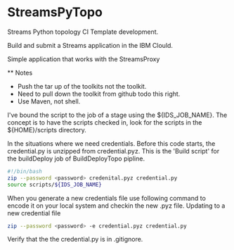# StreamsPyTopo
Streams Python topology CI Template development.

Build and submit a Streams application in the IBM Clould.

Simple application that works with the StreamsProxy

** Notes
 - Push the tar up of the toolkits not the toolkit. 
 - Need to pull down the toolkit from github todo this right.
 - Use Maven, not shell.

I've bound the script to the job of a stage using the ${IDS_JOB_NAME}. 
The concept is to have the scripts checked in, 
look for the scripts in the ${HOME}/scripts directory. 

In the situations where we need credentials. Before this code starts,
the credential.py is unzipped from credential.pyz. 
This is the 'Build script' for the buildDeploy job of BuildDeployTopo 
pipline. 
```bash
#!/bin/bash
zip --password <password> credenital.pyz credential.py
source scripts/${IDS_JOB_NAME}
```
When you generate a new credentials file use following command 
to encode it on your local system and checkin the new .pyz file. 
Updating to a new credential file  

```bash
zip --password <password> -e credential.pyz credential.py
```
Verify that the the credential.py is in .gitignore. 
